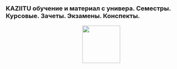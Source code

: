 ### KAZIITU обучение и материал с универа. Семестры. Курсовые. Зачеты. Экзамены. Конспекты.

<div id="header" align="center">
  <img src="https://media.giphy.com/media/M9gbBd9nbDrOTu1Mqx/giphy.gif" width="100"/>
</div>